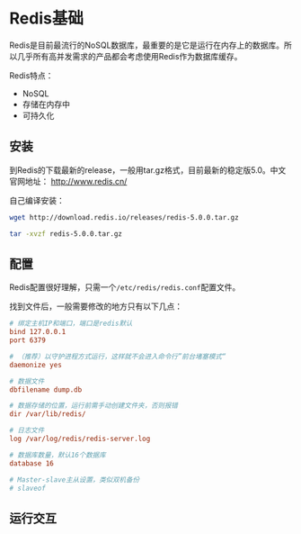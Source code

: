 # Redis基础

Redis是目前最流行的NoSQL数据库，最重要的是它是运行在内存上的数据库。所以几乎所有高并发需求的产品都会考虑使用Redis作为数据库缓存。

Redis特点：
- NoSQL
- 存储在内存中
- 可持久化

## 安装

到Redis的下载最新的release，一般用tar.gz格式，目前最新的稳定版5.0。中文官网地址：
http://www.redis.cn/

自己编译安装：
```sh
wget http://download.redis.io/releases/redis-5.0.0.tar.gz

tar -xvzf redis-5.0.0.tar.gz


```

## 配置

Redis配置很好理解，只需一个`/etc/redis/redis.conf`配置文件。

找到文件后，一般需要修改的地方只有以下几点：
```ini
# 绑定主机IP和端口，端口是redis默认
bind 127.0.0.1
port 6379

# （推荐）以守护进程方式运行，这样就不会进入命令行”前台堵塞模式“
daemonize yes

# 数据文件
dbfilename dump.db

# 数据存储的位置，运行前需手动创建文件夹，否则报错
dir /var/lib/redis/

# 日志文件
log /var/log/redis/redis-server.log

# 数据库数量，默认16个数据库
database 16

# Master-slave主从设置，类似双机备份
# slaveof
```

## 运行交互